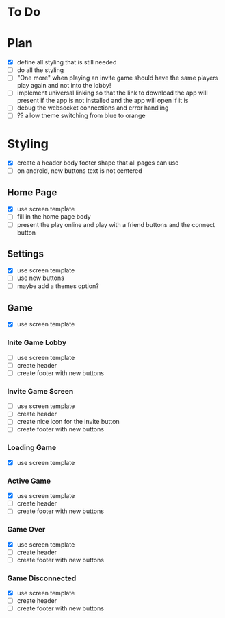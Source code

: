 # To Do

# Plan

- [x] define all styling that is still needed
- [ ] do all the styling
- [ ] "One more" when playing an invite game should have the same players play again and not into the lobby!
- [ ] implement universal linking so that the link to download the app will present if the app is not installed and the app will open if it is
- [ ] debug the websocket connections and error handling
- [ ] ?? allow theme switching from blue to orange

# Styling

- [x] create a header body footer shape that all pages can use
- [ ] on android, new buttons text is not centered

## Home Page

- [x] use screen template
- [ ] fill in the home page body
- [ ] present the play online and play with a friend buttons and the connect button

## Settings

- [x] use screen template
- [ ] use new buttons
- [ ] maybe add a themes option?

## Game

- [x] use screen template

### Inite Game Lobby

- [ ] use screen template
- [ ] create header
- [ ] create footer with new buttons

### Invite Game Screen

- [ ] use screen template
- [ ] create header
- [ ] create nice icon for the invite button
- [ ] create footer with new buttons

### Loading Game

- [x] use screen template

### Active Game

- [x] use screen template
- [ ] create header
- [ ] create footer with new buttons

### Game Over

- [x] use screen template
- [ ] create header
- [ ] create footer with new buttons

### Game Disconnected

- [x] use screen template
- [ ] create header
- [ ] create footer with new buttons

